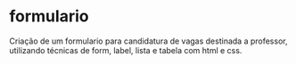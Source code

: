 # formulario
Criação de um formulario para candidatura de vagas destinada a professor, utilizando técnicas de form, label, lista e tabela com html e css.
